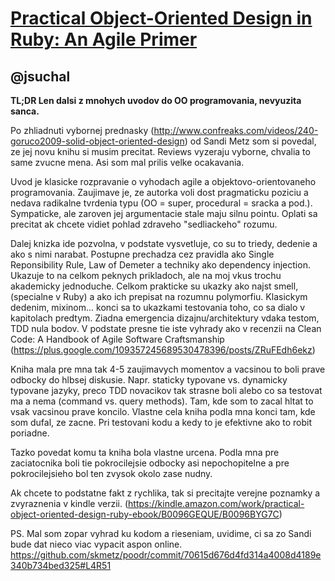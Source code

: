 [Practical Object-Oriented Design in Ruby: An Agile Primer](http://www.amazon.com/Practical-Object-Oriented-Design-Ruby-Addison-Wesley/dp/0321721330/)
======================================================================================================================================================

@jsuchal
--------

**TL;DR Len dalsi z mnohych uvodov do OO programovania, nevyuzita sanca.**

Po zhliadnuti vybornej prednasky (http://www.confreaks.com/videos/240-goruco2009-solid-object-oriented-design) od Sandi Metz som si povedal, ze jej novu knihu si musim precitat. Reviews vyzeraju vyborne, chvalia to same zvucne mena. Asi som mal prilis velke ocakavania.

Uvod je klasicke rozpravanie o vyhodach agile a objektovo-orientovaneho programovania. Zaujimave je, ze autorka voli dost pragmaticku poziciu a nedava radikalne tvrdenia typu (OO = super, procedural = sracka a pod.). Sympaticke, ale zaroven jej argumentacie stale maju silnu pointu. Oplati sa precitat ak chcete vidiet pohlad zdraveho "sedliackeho" rozumu.

Dalej knizka ide pozvolna, v podstate vysvetluje, co su to triedy, dedenie a ako s nimi narabat. Postupne prechadza cez pravidla ako Single Reponsibility Rule, Law of Demeter a techniky ako dependency injection. Ukazuje to na celkom peknych prikladoch, ale na moj vkus trochu akademicky jednoduche. Celkom prakticke su ukazky ako najst smell, (specialne v Ruby) a ako ich prepisat na rozumnu polymorfiu. Klasickym dedenim, mixinom... konci sa to ukazkami testovania toho, co sa dialo v kapitolach predtym. Ziadna emergencia dizajnu/architektury vdaka testom, TDD nula bodov. V podstate presne tie iste vyhrady ako v recenzii na Clean Code: A Handbook of Agile Software Craftsmanship (https://plus.google.com/109357245689530478396/posts/ZRuFEdh6ekz)

Kniha mala pre mna tak 4-5 zaujimavych momentov a vacsinou to boli prave odbocky do hlbsej diskusie. Napr. staticky typovane vs. dynamicky typovane jazyky, preco TDD novacikov tak strasne boli alebo co sa testovat ma a nema (command vs. query methods). Tam, kde som to zacal hltat to vsak vacsinou prave koncilo. Vlastne cela kniha podla mna konci tam, kde som dufal, ze zacne. Pri testovani kodu a kedy to je efektivne ako to robit poriadne.

Tazko povedat komu ta kniha bola vlastne urcena. Podla mna pre zaciatocnika boli tie pokrocilejsie odbocky asi nepochopitelne a pre pokrocilejsieho bol ten zvysok okolo zase nudny.

Ak chcete to podstatne fakt z rychlika, tak si precitajte verejne poznamky a zvyraznenia v kindle verzii. (https://kindle.amazon.com/work/practical-object-oriented-design-ruby-ebook/B0096GEQUE/B0096BYG7C)

PS. Mal som zopar vyhrad ku kodom a rieseniam, uvidime, ci sa zo Sandi bude dat nieco viac vypacit aspon online. https://github.com/skmetz/poodr/commit/70615d676d4fd314a4008d4189e340b734bed325#L4R51